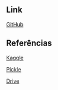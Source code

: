 ## Link

[GitHub](https://github.com/tiagoFlach/notRocket.git)


## Referências

[Kaggle](https://www.kaggle.com/cristobalmitchell/pokedex)

[Pickle](https://docs.python.org/3/library/pickle.html)

[Drive](https://docs.google.com/document/d/1s1Vs0KpTQtHVkshkCEMI9CLhZGq9E8LAsC_Zq_opW8A/edit)